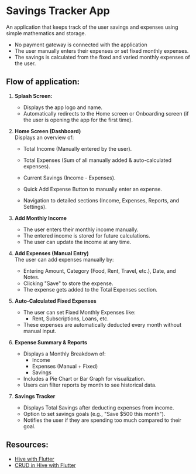 # Savings Tracker App 
An application that keeps track of the user savings and expenses using simple mathematics and storage.
- No payment gateway is connected with the application
- The user manually enters their expenses or set fixed monthly expenses.
- The savings is calculated from the fixed and varied monthly expenses of the user.

## Flow of application:
1. **Splash Screen:**
    - Displays the app logo and name.
    - Automatically redirects to the Home screen or Onboarding screen (if the user is opening the app for the first time).

2. **Home Screen (Dashboard)**<br>
    Displays an overview of:
    - Total Income (Manually entered by the user).
    - Total Expenses (Sum of all manually added & auto-calculated expenses).

    - Current Savings (Income - Expenses).
    - Quick Add Expense Button to manually enter an expense.
    - Navigation to detailed sections (Income, Expenses, Reports, and Settings).
3. **Add Monthly Income**
    - The user enters their monthly income manually.
    - The entered income is stored for future calculations.
    - The user can update the income at any time.
4. **Add Expenses (Manual Entry)**<br>
    The user can add expenses manually by:
    - Entering Amount, Category (Food, Rent, Travel, etc.), Date, and Notes.
    - Clicking "Save" to store the expense.
    - The expense gets added to the Total Expenses section.
5. **Auto-Calculated Fixed Expenses**
    - The user can set Fixed Monthly Expenses like:
        - Rent, Subscriptions, Loans, etc.
    - These expenses are automatically deducted every month without manual input.
6. **Expense Summary & Reports**
    - Displays a Monthly Breakdown of:
        - Income
        - Expenses (Manual + Fixed)
        - Savings
    - Includes a Pie Chart or Bar Graph for visualization.
    - Users can filter reports by month to see historical data.
7. **Savings Tracker**
    - Displays Total Savings after deducting expenses from income.
    - Option to set savings goals (e.g., "Save $500 this month").
    - Notifies the user if they are spending too much compared to their goal.


## Resources:
- [Hive with Flutter](https://www.dhiwise.com/post/flutter-hive-tutorial%E2%80%93setting-up-and-using-local-data-in-flutter)
- [CRUD in Hive with Flutter](https://www.geeksforgeeks.org/flutter-store-data-in-hive-local-database/)